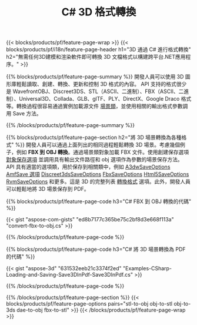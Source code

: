 ﻿---
title: C# 3D 格式轉換
url: /zh-hant/net/conversion/
description: 通過 .NET 庫用幾行 C# 代碼轉換 3D 格式 3ds 3mf amf ase att dae drc dxf fbx gltf jt obj ply rvm stl u3d usdz usd vrml x。
---
{{< blocks/products/pf/feature-page-wrap >}}
{{< blocks/products/pf/i18n/feature-page-header h1="3D 通過 C# 進行格式轉換" h2="無需任何3D建模和渲染軟件即可轉換 3D 文檔格式以構建跨平台.NET應用程序。" >}}

{{% blocks/products/pf/feature-page-summary %}}
開發人員可以使用 3D 圖形庫輕鬆讀取、創建、轉換、更新和控制 3D 格式的內容。 API 支持的格式很少是 WavefrontOBJ、Discreet3DS、STL（ASCII、二進制）、FBX（ASCII、二進制）、Universal3D、Collada、GLB、glTF、PLY、DirectX、Google Draco 格式等。轉換過程很容易通過實例加載源文件 [場景類](https://apireference.aspose.com/3d/net/aspose.threed/scene)，並使用相關的輸出格式參數調用 Save 方法。

{{% /blocks/products/pf/feature-page-summary %}}

{{% blocks/products/pf/feature-page-section h2="將 3D 場景轉換為各種格式" %}}
開發人員可以通過上面列出的相同過程輕鬆轉換 3D 場景。考慮幾個例子，例如 **FBX 到 OBJ 轉換**。通過場景類對象加載 FBX 文件。使用創建保存選項 [對象保存選項](https://apireference.aspose.com/3d/net/aspose.threed.formats/objsaveoptions) 並調用具有輸出文件路徑和 obj 選項作為參數的場景保存方法。 API 具有適當的選項類，用於保存到相關類中，例如 [A3dwSaveOptions](https://apireference.aspose.com/3d/net/aspose.threed.formats/a3dwsaveoptions) [AmfSave 選項](https://apireference.aspose.com/3d/net/aspose.threed.formats/amfsaveoptions) [Discreet3dsSaveOptions](https://apireference.aspose.com/3d/net/aspose.threed.formats/discreet3dssaveoptions) [FbxSaveOptions](https://apireference.aspose.com/3d/net/aspose.threed.formats/fbxsaveoptions) [Html5SaveOptions](https://apireference.aspose.com/3d/net/aspose.threed.formats/html5saveoptions) [RvmSaveOptions](https://apireference.aspose.com/3d/net/aspose.threed.formats/rvmsaveoptions) 和更多。這是 3D 的完整列表 [轉換格式](https://apireference.aspose.com/3d/net/aspose.threed.formats) 選項。此外，開發人員可以輕鬆地將 3D 場景保存到 PDF。

{{% blocks/products/pf/feature-page-code h3="C# FBX 到 OBJ 轉換的代碼" %}}

{{< gist "aspose-com-gists" "ed8b7177c365be75c2bf8d3e668f113a" "convert-fbx-to-obj.cs" >}}

{{% /blocks/products/pf/feature-page-code %}}

{{% blocks/products/pf/feature-page-code h3="C# 將 3D 場景轉換為 PDF 的代碼" %}}

{{< gist "aspose-3d" "631532eeb21c3374f2ed" "Examples-CSharp-Loading-and-Saving-Save3DInPdf-Save3DInPdf.cs" >}}

{{% /blocks/products/pf/feature-page-code %}}


{{% /blocks/products/pf/feature-page-section %}}
{{< blocks/products/pf/feature-page-options pairs="stl-to-obj obj-to-stl obj-to-3ds dae-to-obj fbx-to-stl" >}}
{{< /blocks/products/pf/feature-page-wrap >}}
